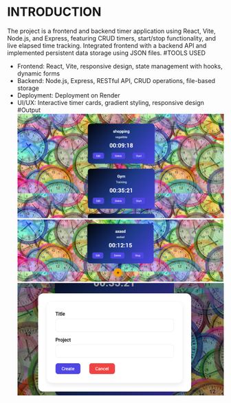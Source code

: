 #  INTRODUCTION
The project is a frontend and backend timer application using React, Vite, Node.js, and Express, featuring CRUD timers, start/stop functionality, and live elapsed time tracking. Integrated frontend with a backend API and implemented persistent data storage using JSON files.
#TOOLS USED
- Frontend: React, Vite, responsive design, state management with hooks, dynamic forms
- Backend: Node.js, Express, RESTful API, CRUD operations, file-based storage
- Deployment: Deployment on Render 
- UI/UX: Interactive timer cards, gradient styling, responsive design
#Output
![Outpu1](client/src/assets/ss.png)
![Outpu2](client/src/assets/ss2.png)
![Outpu3](client/src/assets/ss3.png)
